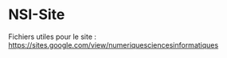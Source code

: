# NSI-Site

Fichiers utiles pour le site :
https://sites.google.com/view/numeriquesciencesinformatiques
